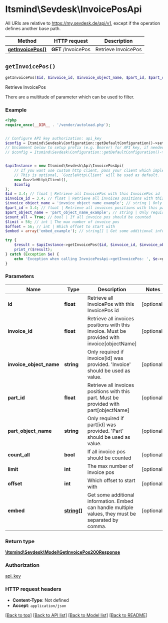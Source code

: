 # Itsmind\Sevdesk\InvoicePosApi

All URIs are relative to https://my.sevdesk.de/api/v1, except if the operation defines another base path.

| Method | HTTP request | Description |
| ------------- | ------------- | ------------- |
| [**getInvoicePos()**](InvoicePosApi.md#getInvoicePos) | **GET** /InvoicePos | Retrieve InvoicePos |


## `getInvoicePos()`

```php
getInvoicePos($id, $invoice_id, $invoice_object_name, $part_id, $part_object_name, $count_all, $limit, $offset, $embed): \Itsmind\Sevdesk\Model\GetInvoicePos200Response
```

Retrieve InvoicePos

There are a multitude of parameter which can be used to filter.

### Example

```php
<?php
require_once(__DIR__ . '/vendor/autoload.php');


// Configure API key authorization: api_key
$config = Itsmind\Sevdesk\Configuration::getDefaultConfiguration()->setApiKey('Authorization', 'YOUR_API_KEY');
// Uncomment below to setup prefix (e.g. Bearer) for API key, if needed
// $config = Itsmind\Sevdesk\Configuration::getDefaultConfiguration()->setApiKeyPrefix('Authorization', 'Bearer');


$apiInstance = new Itsmind\Sevdesk\Api\InvoicePosApi(
    // If you want use custom http client, pass your client which implements `GuzzleHttp\ClientInterface`.
    // This is optional, `GuzzleHttp\Client` will be used as default.
    new GuzzleHttp\Client(),
    $config
);
$id = 3.4; // float | Retrieve all InvoicePos with this InvoicePos id
$invoice_id = 3.4; // float | Retrieve all invoices positions with this invoice. Must be provided with invoice[objectName]
$invoice_object_name = 'invoice_object_name_example'; // string | Only required if invoice[id] was provided. 'Invoice' should be used as value.
$part_id = 3.4; // float | Retrieve all invoices positions with this part. Must be provided with part[objectName]
$part_object_name = 'part_object_name_example'; // string | Only required if part[id] was provided. 'Part' should be used as value.
$count_all = True; // bool | If all invoice pos should be counted
$limit = 56; // int | The max number of invoice pos
$offset = 56; // int | Which offset to start with
$embed = array('embed_example'); // string[] | Get some additional information. Embed can handle multiple values, they must be separated by comma.

try {
    $result = $apiInstance->getInvoicePos($id, $invoice_id, $invoice_object_name, $part_id, $part_object_name, $count_all, $limit, $offset, $embed);
    print_r($result);
} catch (Exception $e) {
    echo 'Exception when calling InvoicePosApi->getInvoicePos: ', $e->getMessage(), PHP_EOL;
}
```

### Parameters

| Name | Type | Description  | Notes |
| ------------- | ------------- | ------------- | ------------- |
| **id** | **float**| Retrieve all InvoicePos with this InvoicePos id | [optional] |
| **invoice_id** | **float**| Retrieve all invoices positions with this invoice. Must be provided with invoice[objectName] | [optional] |
| **invoice_object_name** | **string**| Only required if invoice[id] was provided. &#39;Invoice&#39; should be used as value. | [optional] |
| **part_id** | **float**| Retrieve all invoices positions with this part. Must be provided with part[objectName] | [optional] |
| **part_object_name** | **string**| Only required if part[id] was provided. &#39;Part&#39; should be used as value. | [optional] |
| **count_all** | **bool**| If all invoice pos should be counted | [optional] |
| **limit** | **int**| The max number of invoice pos | [optional] |
| **offset** | **int**| Which offset to start with | [optional] |
| **embed** | [**string[]**](../Model/string.md)| Get some additional information. Embed can handle multiple values, they must be separated by comma. | [optional] |

### Return type

[**\Itsmind\Sevdesk\Model\GetInvoicePos200Response**](../Model/GetInvoicePos200Response.md)

### Authorization

[api_key](../../README.md#api_key)

### HTTP request headers

- **Content-Type**: Not defined
- **Accept**: `application/json`

[[Back to top]](#) [[Back to API list]](../../README.md#endpoints)
[[Back to Model list]](../../README.md#models)
[[Back to README]](../../README.md)
